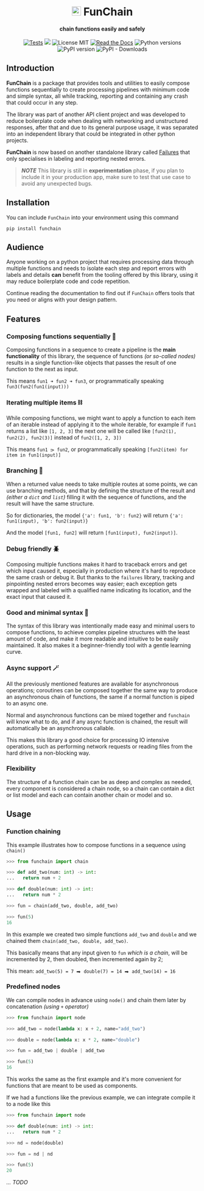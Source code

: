 <div align="center" id="heading">
  <h1><img src="./docs/_static/favicon/favicon.svg" alt="logo" width="24" height="24" /> FunChain</h1>
  <strong style="">chain functions easily and safely</strong>
  <div>
    <br/>
    <a href="https://github.com/mediadnan/funchain/actions/workflows/tests.yml"><img src="https://github.com/mediadnan/funchain/actions/workflows/tests.yml/badge.svg" alt="Tests" /></a>
    <a href="https://codecov.io/gh/mediadnan/FunChain" ><img src="https://codecov.io/gh/mediadnan/FunChain/graph/badge.svg?token=HZWUDTLC3O"/></a>
    <img src="https://img.shields.io/github/license/mediadnan/funchain" alt="License MIT" />
    <a href="https://funchain.readthedocs.io/en/latest/"><img src="https://img.shields.io/readthedocs/funchain" alt="Read the Docs"></a>
    <img src="https://img.shields.io/pypi/pyversions/funchain" alt="Python versions" />
    <img src="https://img.shields.io/pypi/v/funchain" alt="PyPI version" />
    <img src="https://img.shields.io/pypi/dm/funchain" alt="PyPI - Downloads"/>
  </div>
</div> 


## Introduction
**FunChain** is a package that provides tools and utilities to easily compose functions sequentially
to create processing pipelines with minimum code and simple syntax,
all while tracking, reporting and containing any crash that could occur in any step.  

The library was part of another API client project and was developed to reduce boilerplate code when dealing
with networking and unstructured responses, after that and due to its general purpose usage, it was separated 
into an independent library that could be integrated in other python projects.

**FunChain** is now based on another standalone library called [Failures](https://pypi.org/project/failures/)
that only specialises in labeling and reporting nested errors.

> **_NOTE_** This library is still in **experimentation** phase, 
> if you plan to include it in your production app, make sure
> to test that use case to avoid any unexpected bugs.


## Installation
You can include ``FunChain`` into your environment using this command

````shell
pip install funchain
````

## Audience
Anyone working on a python project that requires processing data through multiple functions and needs to isolate
each step and report errors with labels and details **can** benefit from the tooling offered by this library,
using it may reduce boilerplate code and code repetition.

Continue reading the documentation to find out if ``FunChain`` offers tools that you need 
or aligns with your design pattern.

## Features
### Composing functions sequentially 🔗
Composing functions in a sequence to create a pipeline
is the **main functionality** of this library, the sequence
of functions *(or so-called nodes)* results in a single
function-like objects that passes the result of one function
to the next as input.

This means `fun1 ➜ fun2 ➜ fun3`, or programmatically speaking
`fun3(fun2(fun1(input)))`

### Iterating multiple items ⛓️
While composing functions, we might want to apply a function
to each item of an iterable instead of applying it to the whole
iterable, for example if ``fun1`` returns a list like ``[1, 2, 3]`` 
the next one will be called like ``[fun2(1), fun2(2), fun2(3)]`` 
instead of ``fun2([1, 2, 3])``

This means `fun1 ⭄ fun2`, or programmatically speaking 
`[fun2(item) for item in fun1(input)]`

### Branching 🦑
When a returned value needs to take multiple routes at some points,
we can use branching methods, and that by defining the structure
of the result and _(either a ``dict`` and ``list``)_ filling it
with the sequence of functions, and the result will have the same 
structure.

So for dictionaries, the model `{'a': fun1, 'b': fun2}` will return
`{'a': fun1(input), 'b': fun2(input)}`

And the model `[fun1, fun2]` will return `[fun1(input), fun2(input)]`.

### Debug friendly 🪲
Composing multiple functions makes it hard
to traceback errors and get which input caused it,
especially in production where it's hard to reproduce 
the same crash or debug it.
But thanks to the ``failures`` library, tracking and pinpointing 
nested errors becomes way easier; each exception gets wrapped
and labeled with a qualified name indicating its location, and
the exact input that caused it.

### Good and minimal syntax 🎈
The syntax of this library was intentionally made easy and minimal users to compose functions,
to achieve complex pipeline structures with the least amount of code, and make it more readable and intuitive
to be easily maintained. It also makes it a beginner-friendly tool with a gentle learning curve.

### Async support 🪄
All the previously mentioned features are available for asynchronous
operations; coroutines can be composed together the same way to produce
an asynchronous chain of functions,
the same if a normal function is piped to an async one.

Normal and asynchronous functions can be mixed together and
`funchain` will know what to do, and if any async function is chained,
the result will automatically be an asynchronous callable.

This makes this library a good choice for processing IO intensive
operations, such as performing network requests or reading files from
the hard drive in a non-blocking way.

### Flexibility
The structure of a function chain can be as deep and complex as needed,
every component is considered a chain node, so a chain can contain a
dict or list model and each can contain another chain or model and so.

## Usage
### Function chaining

This example illustrates how to compose functions in a sequence
using `chain()`

```python
>>> from funchain import chain

>>> def add_two(num: int) -> int:
...   return num + 2

>>> def double(num: int) -> int:
...   return num * 2

>>> fun = chain(add_two, double, add_two)

>>> fun(5)
16
```
In this example we created two simple functions `add_two` and `double`
and we chained them `chain(add_two, double, add_two)`.

This basically means that any input given to `fun` _which is a chain_,
will be incremented by 2, then doubled, then incremented again by 2;

This mean: `add_two(5) = 7 ⮕ double(7) = 14 ⮕ add_two(14) = 16`

### Predefined nodes
We can compile nodes in advance using `node()` and chain them later
by concatenation _(using_ `+` _operator)_

```python
>>> from funchain import node

>>> add_two = node(lambda x: x + 2, name="add_two")

>>> double = node(lambda x: x * 2, name="double")

>>> fun = add_two | double | add_two

>>> fun(5)
16
```

This works the same as the first example and it's more convenient for functions that are meant to be used
as components.

If we had a functions like the previous example,
we can integrate compile it to a node like this

```python
>>> from funchain import node

>>> def double(num: int) -> int:
...   return num * 2

>>> nd = node(double)

>>> fun = nd | nd

>>> fun(5)
20
```


_... TODO_